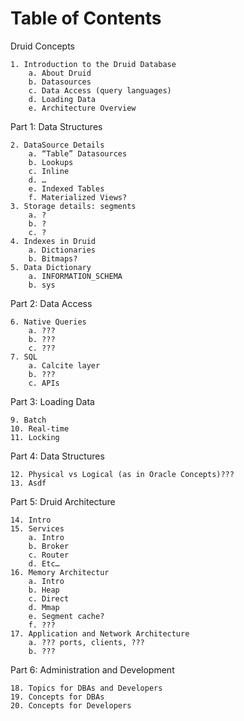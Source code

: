 # Table of Contents

Druid Concepts

	1. Introduction to the Druid Database
		a. About Druid
		b. Datasources
		c. Data Access (query languages)
		d. Loading Data
		e. Architecture Overview

Part 1: Data Structures

	2. DataSource Details
		a. “Table” Datasources
		b. Lookups
		c. Inline
		d. …
		e. Indexed Tables
		f. Materialized Views?
	3. Storage details: segments
		a. ?
		b. ?
		c. ?
	4. Indexes in Druid
		a. Dictionaries
		b. Bitmaps?
	5. Data Dictionary
		a. INFORMATION_SCHEMA
		b. sys

Part 2: Data Access

	6. Native Queries
		a. ???
		b. ???
		c. ???
	7. SQL
		a. Calcite layer
		b. ???
		c. APIs

Part 3: Loading Data

	9. Batch
	10. Real-time
	11. Locking


Part 4: Data Structures

	12. Physical vs Logical (as in Oracle Concepts)???
	13. Asdf

Part 5: Druid Architecture

	14. Intro
	15. Services
		a. Intro
		b. Broker
		c. Router
		d. Etc…
	16. Memory Architectur
		a. Intro
		b. Heap
		c. Direct
		d. Mmap
		e. Segment cache?
		f. ???
	17. Application and Network Architecture
		a. ??? ports, clients, ???
		b. ???

Part 6: Administration and Development

	18. Topics for DBAs and Developers
	19. Concepts for DBAs
	20. Concepts for Developers

